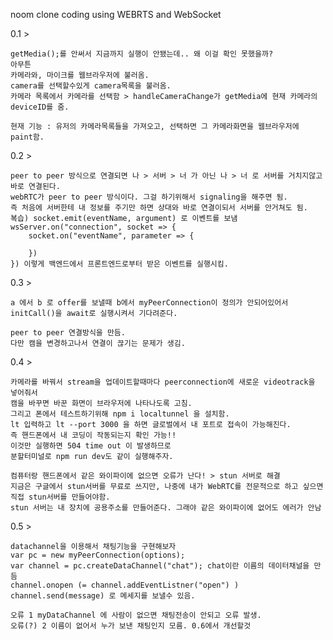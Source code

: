 noom
clone coding using WEBRTS and WebSocket


0.1 >

    getMedia();를 안써서 지금까지 실행이 안됐는데.. 왜 이걸 확인 못했을까?
    아무튼 
    카메라와, 마이크를 웹브라우저에 불러옴.
    camera를 선택할수있게 camera목록을 불러옴.
    카메라 목록에서 카메라를 선택함 > handleCameraChange가 getMedia에 현재 카메라의 deviceID를 줌.

    현재 기능 : 유저의 카메라목록들을 가져오고, 선택하면 그 카메라화면을 웹브라우저에 paint함.


0.2 >


    peer to peer 방식으로 연결되면 나 > 서버 > 너 가 아닌 나 > 너 로 서버를 거치지않고 바로 연결된다.
    webRTC가 peer to peer 방식이다. 그걸 하기위해서 signaling을 해주면 됨.
    즉 처음에 서버한테 내 정보를 주기만 하면 상대와 바로 연결이되서 서버를 안거쳐도 됨.
    복습) socket.emit(eventName, argument) 로 이벤트를 보냄
    wsServer.on("connection", socket => {
        socket.on("eventName", parameter => {

        })
    }) 이렇게 백엔드에서 프론트엔드로부터 받은 이벤트를 실행시킴. 


0.3 >

    
    a 에서 b 로 offer를 보낼때 b에서 myPeerConnection이 정의가 안되어있어서 
    initCall()을 await로 실행시켜서 기다려준다.

    peer to peer 연결방식을 만듬.
    다만 캠을 변경하고나서 연결이 끊기는 문제가 생김.


0.4 >


    카메라를 바꿔서 stream을 업데이트할때마다 peerconnection에 새로운 videotrack을 넣어줘서
    캠을 바꾸면 바꾼 화면이 브라우저에 나타나도록 고침.
    그리고 폰에서 테스트하기위해 npm i localtunnel 을 설치함.
    lt 입력하고 lt --port 3000 을 하면 글로벌에서 내 포트로 접속이 가능해진다.
    즉 핸드폰에서 내 코딩이 작동되는지 확인 가능!! 
    이것만 실행하면 504 time out 이 발생하므로
    분할터미널로 npm run dev도 같이 실행해주자.

    컴퓨터랑 핸드폰에서 같은 와이파이에 없으면 오류가 난다! > stun 서버로 해결 
    지금은 구글에서 stun서버를 무료로 쓰지만, 나중에 내가 WebRTC를 전문적으로 하고 싶으면 
    직접 stun서버를 만들어야함.
    stun 서버는 내 장치에 공용주소를 만들어준다. 그래야 같은 와이파이에 없어도 에러가 안남

0.5 >


    datachannel을 이용해서 채팅기능을 구현해보자    
    var pc = new myPeerConnection(options);
    var channel = pc.createDataChannel("chat"); chat이란 이름의 데이터채널을 만듬   
    channel.onopen (= channel.addEventListner("open") )
    channel.send(message) 로 메세지를 보낼수 있음. 

    오류 1 myDataChannel 에 사람이 없으면 채팅전송이 안되고 오류 발생.
    오류(?) 2 이름이 없어서 누가 보낸 채팅인지 모름. 0.6에서 개선할것 
    
    